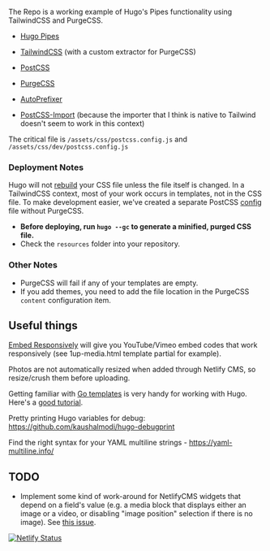 
The Repo is a working example of Hugo's Pipes functionality using TailwindCSS and PurgeCSS.

- [Hugo Pipes](https://gohugo.io/hugo-pipes/)
- [TailwindCSS](https://github.com/tailwindcss/tailwindcss) (with a custom extractor for PurgeCSS)

- [PostCSS](https://github.com/postcss/postcss)
- [PurgeCSS](https://github.com/FullHuman/purgecss)
- [AutoPrefixer](https://github.com/postcss/autoprefixer)
- [PostCSS-Import](https://github.com/postcss/postcss-import) (because the importer that I think is native to Tailwind doesn't seem to work in this context)

The critical file is `/assets/css/postcss.config.js` and `/assets/css/dev/postcss.config.js`

### Deployment Notes

Hugo will not [rebuild](https://discourse.gohugo.io/t/regenerating-assets-directory-for-hugo-pipes/13175) your CSS file unless the file itself is changed. In a TailwindCSS context, most of your work occurs in templates, not in the CSS file. To make development easier, we've created a separate PostCSS [config](https://github.com/postcss/postcss-cli#config) file without PurgeCSS.

- **Before deploying, run `hugo --gc` to generate a minified, purged CSS file.** 
- Check the `resources` folder into your repository.

### Other Notes

- PurgeCSS will fail if any of your templates are empty.
- If you add themes, you need to add the file location in the PurgeCSS `content` configuration item.

## Useful things

[Embed Responsively](http://embedresponsively.com/) will give you YouTube/Vimeo embed codes that work responsively (see 1up-media.html template partial for example).

Photos are not automatically resized when added through Netlify CMS, so resize/crush them before uploading.

Getting familiar with [Go templates](https://golang.org/pkg/text/template/) is very handy for working with Hugo. Here's a [good tutorial](https://code.tutsplus.com/tutorials/text-generation-with-go-templates--cms-30441).

Pretty printing Hugo variables for debug: https://github.com/kaushalmodi/hugo-debugprint

Find the right syntax for your YAML multiline strings - https://yaml-multiline.info/

## TODO

* Implement some kind of work-around for NetlifyCMS widgets that depend on a field's value (e.g. 
a media block that displays either an image or a video, or disabling "image position" selection
if there is no image). See [this issue](https://github.com/netlify/netlify-cms/issues/565).

[![Netlify Status](https://api.netlify.com/api/v1/badges/2fade68f-423c-44b1-80b5-ce4323ad3b8e/deploy-status)](https://app.netlify.com/sites/hugo-minimal/deploys)